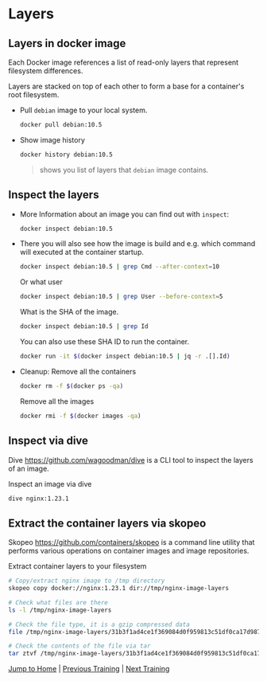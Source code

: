 # Layers

## Layers in docker image

Each Docker image references a list of read-only layers that represent filesystem differences.

Layers are stacked on top of each other to form a base for a container's root filesystem.

* Pull `debian` image to your local system.

  ```bash
  docker pull debian:10.5
  ```

* Show image history

  ```bash
  docker history debian:10.5
  ```

  >shows you list of layers that `debian` image contains.

## Inspect the layers

* More Information about an image you can find out with `inspect`:

  ```bash
  docker inspect debian:10.5
  ```

* There you will also see how the image is build and e.g. which command will executed at the container startup.

  ```bash
  docker inspect debian:10.5 | grep Cmd --after-context=10
  ```

  Or what user

  ```bash
  docker inspect debian:10.5 | grep User --before-context=5
  ```

  What is the SHA of the image.

  ```bash
  docker inspect debian:10.5 | grep Id
  ```

  You can also use these SHA ID to run the container.

  ```bash
  docker run -it $(docker inspect debian:10.5 | jq -r .[].Id)
  ```

* Cleanup:
  Remove all the containers

  ```bash
  docker rm -f $(docker ps -qa)
  ```

  Remove all the images

  ```bash
  docker rmi -f $(docker images -qa)
  ```

## Inspect via dive

Dive <https://github.com/wagoodman/dive> is a CLI tool to inspect the layers of an image.

Inspect an image via dive

```bash
dive nginx:1.23.1
```

## Extract the container layers via skopeo

Skopeo <https://github.com/containers/skopeo> is a command line utility that performs various operations on container images and image repositories.

Extract container layers to your filesystem

```bash
# Copy/extract nginx image to /tmp directory
skopeo copy docker://nginx:1.23.1 dir://tmp/nginx-image-layers

# Check what files are there
ls -l /tmp/nginx-image-layers

# Check the file type, it is a gzip compressed data
file /tmp/nginx-image-layers/31b3f1ad4ce1f369084d0f959813c51df0ca17d9877d5ee88c2db6ff88341430

# Check the contents of the file via tar
tar ztvf /tmp/nginx-image-layers/31b3f1ad4ce1f369084d0f959813c51df0ca17d9877d5ee88c2db6ff88341430
```

[Jump to Home](../README.md) | [Previous Training](../04_interact/README.md) | [Next Training](../06_build-images-interactive/README.md)
